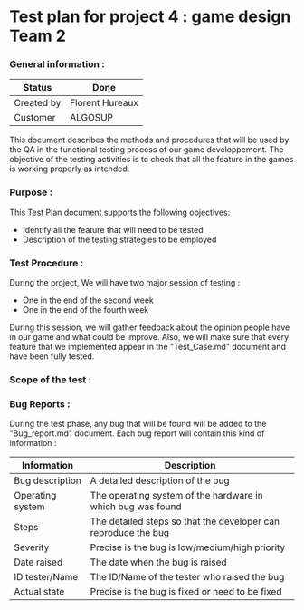 # Test plan for project 4 : game design Team 2

### General information :
| Status      | Done  |
|--------------|-----------|
| Created by  | Florent Hureaux |
|   Customer     | ALGOSUP |


This document describes the methods and procedures that will be used by the QA in the functional testing process of our game developpement.
The objective of the testing activities is to check that all the feature in the games is working properly as intended.

### Purpose : 

This Test Plan document supports the following objectives:

- Identify all the feature that will need to be tested
- Description of the testing strategies to be employed

### Test Procedure : 

During the project, We will have two major session of testing :

- One in the end of the second week
- One in the end of the fourth week

During this session, we will gather feedback about the opinion people have in our game and what could be improve.
Also, we will make sure that every feature that we implemented appear in the "Test_Case.md" document and have been fully tested.


### Scope of the test : 

###  Bug Reports : 

During the test phase, any bug that will be found will be added to the "Bug_report.md" document.
Each bug report will contain this kind of information : 

| Information                                  	| Description                                                                                	|
|----------------------------------------------	|--------------------------------------------------------------------------------------------	|
| Bug description                           	| A detailed description of the bug                                                          	|
| Operating system 	| The operating system of the hardware in which bug was found                	|
| Steps                                        	| The detailed steps so that the developer can reproduce the bug 	|
| Severity                               	| Precise is the bug is low/medium/high priority                                      	|
| Date raised                                  	| The date when the bug is raised                                                            	|
| ID tester/Name                               	| The ID/Name of the tester who raised the bug                                            	|
| Actual state                               	| Precise is the bug is fixed or need to be fixed                                          	|






